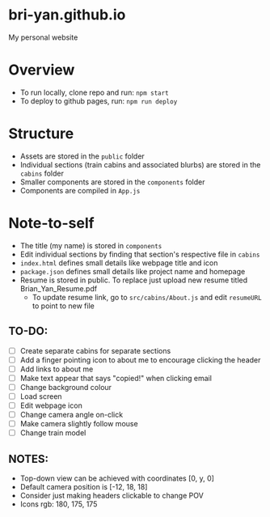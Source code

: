 # bri-yan.github.io

My personal website

# Overview
- To run locally, clone repo and run: `npm start`
- To deploy to github pages, run: `npm run deploy`

# Structure
- Assets are stored in the `public` folder
- Individual sections (train cabins and associated blurbs) are stored in the `cabins` folder
- Smaller components are stored in the `components` folder
- Components are compiled in `App.js`

# Note-to-self
- The title (my name) is stored in `components`
- Edit individual sections by finding that section's respective file in `cabins`
- `index.html` defines small details like webpage title and icon
- `package.json` defines small details like project name and homepage
- Resume is stored in public. To replace just upload new resume titled Brian_Yan_Resume.pdf
    - To update resume link, go to `src/cabins/About.js` and edit `resumeURL` to point to new file

## TO-DO: 
- [ ] Create separate cabins for separate sections
- [ ] Add a finger pointing icon to about me to encourage clicking the header
- [ ] Add links to about me
- [ ] Make text appear that says "copied!" when clicking email
- [ ] Change background colour
- [ ] Load screen
- [ ] Edit webpage icon
- [ ] Change camera angle on-click
- [ ] Make camera slightly follow mouse
- [ ] Change train model

## NOTES:
- Top-down view can be achieved with coordinates [0, y, 0]
- Default camera position is [-12, 18, 18]
- Consider just making headers clickable to change POV
- Icons rgb: 180, 175, 175